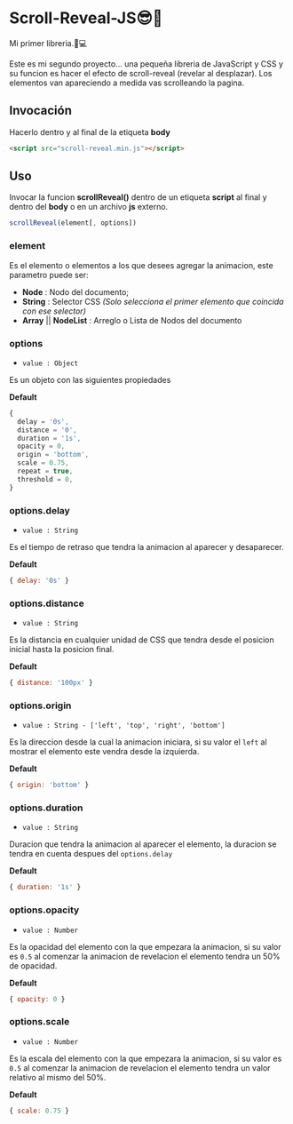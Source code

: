 # Scroll-Reveal-JS😎🤩
Mi primer libreria.📖💻

Este es mi segundo proyecto... una pequeña libreria de JavaScript y CSS y su funcion es hacer el efecto de scroll-reveal (revelar al desplazar). Los elementos van apareciendo a medida vas scrolleando la pagina.

## Invocación

Hacerlo dentro y al final de la etiqueta **body**

```html
<script src="scroll-reveal.min.js"></script>
```
## Uso

Invocar la funcion **scrollReveal()** dentro de un etiqueta **script** al final y dentro del **body** o en un archivo **js** externo.

```js
scrollReveal(element[, options])
```

### element

Es el elemento o elementos a los que desees agregar la animacion, este parametro puede ser:
- **Node** : Nodo del documento;
- **String** : Selector CSS *(Solo selecciona el primer elemento que coincida con ese selector)*
- **Array** || **NodeList** : Arreglo o Lista de Nodos del documento

### options
- ```value : Object ```

Es un objeto con las siguientes propiedades

**Default**
```js
{
  delay = '0s',
  distance = '0',
  duration = '1s',
  opacity = 0,
  origin = 'bottom',
  scale = 0.75,
  repeat = true,
  threshold = 0,
}
```

### options.delay
- ```value : String ```

Es el tiempo de retraso que tendra la animacion al aparecer y desaparecer.

**Default**
```js
{ delay: '0s' }
```

### options.distance
- ```value : String```

Es la distancia en cualquier unidad de CSS que tendra desde el posicion inicial hasta la posicion final.

**Default**
```js
{ distance: '100px' }
```

### options.origin
- ```value : String - ['left', 'top', 'right', 'bottom']```

Es la direccion desde la cual la animacion iniciara, si su valor el ```left``` al mostrar el elemento este vendra desde la izquierda.

**Default**
```js
{ origin: 'bottom' }
```

### options.duration
- ```value : String```

Duracion que tendra la animacion al aparecer el elemento, la duracion se tendra en cuenta despues del ```options.delay```

**Default**
```js
{ duration: '1s' }
```

### options.opacity
- ```value : Number```

Es la opacidad del elemento con la que empezara la animacion, si su valor es ```0.5``` al comenzar la animacion de revelacion el elemento tendra un 50% de opacidad.

**Default**
```js
{ opacity: 0 }
```

### options.scale
- ```value : Number```

Es la escala del elemento con la que empezara la animacion, si su valor es ```0.5``` al comenzar la animacion de revelacion el elemento tendra un valor relativo al mismo del 50%.

**Default**
```js
{ scale: 0.75 }
```
